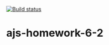 [![Build status](https://ci.appveyor.com/api/projects/status/i621ldkxkakg8ut2?svg=true)](https://ci.appveyor.com/project/Vestanu/ajs-homework-6-2)
# ajs-homework-6-2
